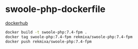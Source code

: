 # swoole-php-dockerfile

[dockerhub](https://hub.docker.com/repository/docker/rekmixa/swoole-php)  

```bash
docker build -t swoole-php:7.4-fpm .
docker tag swoole-php:7.4-fpm rekmixa/swoole-php:7.4-fpm
docker push rekmixa/swoole-php:7.4-fpm
```
